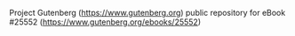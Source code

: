 Project Gutenberg (https://www.gutenberg.org) public repository for eBook #25552 (https://www.gutenberg.org/ebooks/25552)
